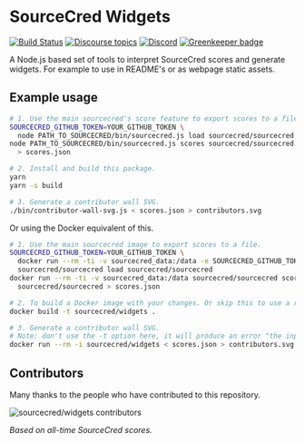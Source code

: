 # SourceCred Widgets

[![Build Status](https://circleci.com/gh/sourcecred/widgets.svg?style=svg)](https://circleci.com/gh/sourcecred/widgets)
[![Discourse topics](https://img.shields.io/discourse/https/discourse.sourcecred.io/topics.svg)](https://discourse.sourcecred.io)
[![Discord](https://img.shields.io/discord/453243919774253079.svg)](https://discord.gg/tsBTgc9)
[![Greenkeeper badge](https://badges.greenkeeper.io/sourcecred/widgets.svg)](https://greenkeeper.io/)

A Node.js based set of tools to interpret SourceCred scores and generate widgets.
For example to use in README's or as webpage static assets.

## Example usage

```sh
# 1. Use the main sourcecred's score feature to export scores to a file.
SOURCECRED_GITHUB_TOKEN=YOUR_GITHUB_TOKEN \
  node PATH_TO_SOURCECRED/bin/sourcecred.js load sourcecred/sourcecred
node PATH_TO_SOURCECRED/bin/sourcecred.js scores sourcecred/sourcecred \
  > scores.json

# 2. Install and build this package.
yarn
yarn -s build

# 3. Generate a contributor wall SVG.
./bin/contributor-wall-svg.js < scores.json > contributors.svg
```

Or using the Docker equivalent of this.

```sh
# 1. Use the main sourcecred image to export scores to a file.
SOURCECRED_GITHUB_TOKEN=YOUR_GITHUB_TOKEN \
  docker run --rm -ti -v sourcecred_data:/data -e SOURCECRED_GITHUB_TOKEN \
  sourcecred/sourcecred load sourcecred/sourcecred
docker run --rm -ti -v sourcecred_data:/data sourcecred/sourcecred scores \
  sourcecred/sourcecred > scores.json

# 2. To build a Docker image with your changes. Or skip this to use a release from Dockerhub.
docker build -t sourcecred/widgets .

# 3. Generate a contributor wall SVG.
# Note: don't use the -t option here, it will produce an error "the input device is not a TTY".
docker run --rm -i sourcecred/widgets < scores.json > contributors.svg
```

## Contributors

Many thanks to the people who have contributed to this repository.

![sourcecred/widgets contributors](https://widgets.sourcecred.io/sourcecred-widgets-contributors.svg)

_Based on all-time SourceCred scores._
